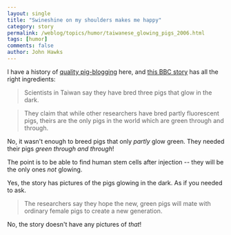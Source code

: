 ```yaml
---
layout: single 
title: "Swineshine on my shoulders makes me happy" 
category: story
permalink: /weblog/topics/humor/taiwanese_glowing_pigs_2006.html
tags: [humor] 
comments: false 
author: John Hawks 
---
```



<p>
I have a history of <a href="weblog/topics/humor/pig_origin_wwn_2005.html">quality pig-blogging</a> here, and <a href="http://news.bbc.co.uk/2/hi/asia-pacific/4605202.stm">this BBC story</a> has all the right ingredients: 
</p>

<blockquote>Scientists in Taiwan say they have bred three pigs that glow in the dark.</blockquote>

<blockquote>They claim that while other researchers have bred partly fluorescent pigs, theirs are the only pigs in the world which are green through and through.</blockquote>

<p>
No, it wasn't enough to breed pigs that only <i>partly</i> glow green. They needed their pigs <i>green through and through</i>!
</p>

<p>
The point is to be able to find human stem cells after injection -- they will be the only ones <i>not</i> glowing. 
</p>

<p>
Yes, the story has pictures of the pigs glowing in the dark. As if you needed to ask.
</p>

<blockquote>The researchers say they hope the new, green pigs will mate with ordinary female pigs to create a new generation.</blockquote>

<p>
No, the story doesn't have any pictures of <i>that</i>!
</p>

